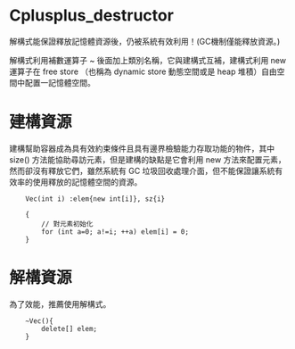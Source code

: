 # Cplusplus_destructor
解構式能保證釋放記憶體資源後，仍被系統有效利用！(GC機制僅能釋放資源。)

解構式利用補數運算子 ~ 後面加上類別名稱，它與建構式互補，建構式利用 new 運算子在 free store （也稱為 dynamic store 動態空間或是 heap 堆積）自由空間中配置一記憶體空間。

# 建構資源

建構幫助容器成為具有效約束條件且具有邊界檢驗能力存取功能的物件，其中 size() 方法能協助尋訪元素，但是建構的缺點是它會利用 new 方法來配置元素，然而卻沒有釋放它們，雖然系統有 GC 垃圾回收處理介面，但不能保證讓系統有效率的使用釋放的記憶體空間的資源。

        Vec(int i) :elem{new int[i]}, sz{i}

        {
            // 對元素初始化
            for (int a=0; a!=i; ++a) elem[i] = 0;
        }
        
# 解構資源

為了效能，推薦使用解構式。

        ~Vec(){
            delete[] elem;
        }
